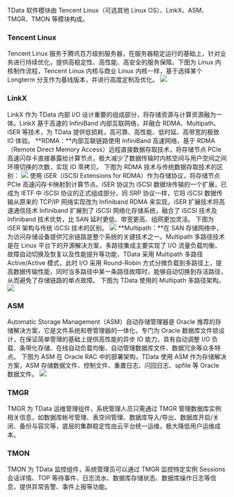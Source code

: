TData 软件模块由 Tencent Linux（可选其他 Linux OS）、LinkX、ASM、TMGR、TMON 等模块构成。
### Tencent Linux
Tencent Linux 服务于腾讯百万级别服务器，在服务器稳定运行的基础上，针对业务进行持续优化，提供高稳定性、高性能、高安全的服务保障。下图为 Linux 内核制作流程，Tencent Linux 内核与商业 Linux 内核一样，基于选择某个 Longterm 分支作为基线版本，并进行高度定制及优化。
![](http://imgcache.tce.fsphere.cn/static/mc.qcloudimg.com/static/img/c5c30b2e9a9b1d82dc048786dcb6eae6/image.png)
### LinkX
LinkX 作为 TData 内部 I/O 设计重要的组成部分，将存储资源与计算资源融为一体。LinkX 基于高速的 InfiniBand 内部互联网络，并融合 RDMA、Multipath、iSER 等技术，为 TData 提供低损耗，高可靠、高性能、低时延、高带宽的极致 IO 体验。
**RDMA：**内部互联链路使用 InfiniBand 高速网络，基于 RDMA（Remote Direct Memory Access）远程直接数据存取技术，将存储节点 PCIe 高速闪存卡直接暴露给计算节点，极大减少了数据传输时内核空间与用户空间之间环境切换的次数，实现 IO 零拷贝。
下图为 RDMA 技术与传统数据存取技术的区别：
![](http://imgcache.tce.fsphere.cn/static/mc.qcloudimg.com/static/img/85ead3139f881682aa20dd2b36f877af/image.png)
使用 iSER（iSCSI Extensions for RDMA）作为存储协议，将存储节点 PCIe 高速闪存卡映射到计算节点。iSER 协议为 iSCSI 数据块传输的一个扩展，已成为 IETF 中 iSCSI 协议的正式组成部分，同 SRP 协议一样，它将 iSCSI 数据传输从原来的 TCP/IP 网络实现改为 Infiniband RDMA 来实现，iSER 扩展技术将高速通信技术 Infiniband 扩展到了 iSCSI 网络化存储系统，融合了 iSCSI 技术及 Infiniband 技术优势，比 SAN 延时更低、带宽更高、组网更加灵活。
下图为 iSER 架构与传统 iSCSI 技术的区别。
![](http://imgcache.tce.fsphere.cn/static/mc.qcloudimg.com/static/img/1fdb1e77db02b3a7fefa0ae45cac90c8/image.png)
**Multipath：**在 SAN 存储网络中，为访问存储设备提供冗余链路是整个系统的关键技术之一。Multipath 多路径技术是在 Linux 平台下的开源解决方案，多路径集成主要实现了 I/O 流量负载均衡、故障自动切换及恢复以及性能提升等功能，TData 采用 Multipath 多路径 Active/Active 模式，此时 I/O 采用 Round-Robin 方式分摊负载到多路径上，提高数据传输性能，同时当多路径中某一条路径故障时，能够自动切换到存活路径，从而避免了存储链路的单点故障。
下图为 TData 使用的 Multipath 多路径架构。
![](http://imgcache.tce.fsphere.cn/static/mc.qcloudimg.com/static/img/24662c5275a7596f0e28ff56ddd27572/image.png)
### ASM
Automatic Storage Management（ASM）自动存储管理器是 Oracle 推荐的存储解决方案，它是文件系统和卷管理器的一体化，专门为 Oracle 数据库文件锁设计，在保证简单管理的基础上提供高性能的异步 IO 能力，具有自动调整 I/O 负载、条带化存储、在线自动负载均衡、自动管理数据库文件、数据冗余等众多特点。
下图为 ASM 在 Oracle RAC 中的部署架构，TData 使用 ASM 作为存储解决方案，ASM 存储数据文件、控制文件、重置日志、闪回日志、spfile 等 Oracle 数据文件。
![](http://imgcache.tce.fsphere.cn/static/mc.qcloudimg.com/static/img/b2bd9d28aab16a2f1e677040f04d3499/image.png)
### TMGR
TMGR 为 TData 运维管理组件，系统管理人员只需通过 TMGR 管理数据库实例相关信息，如数据库帐号管理、表空间管理、数据库导入/导出、数据库开启/关闭、备份与容灾等，底层的集群稳定性由云平台统一运维，极大降低用户运维成本。
### TMON
TMON 为 TData 监控组件，系统管理员可以通过 TMGR 监控特定实例 Sessions 会话详情、TOP 等待事件、日志流水、数据库存储状态、数据库操作日志等信息，提供异常告警、事件上报等功能。